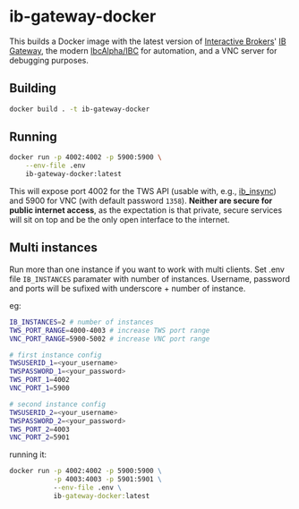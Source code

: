 # ib-gateway-docker

This builds a Docker image with the latest version of [Interactive Brokers](https://interactivebrokers.com)' [IB Gateway](https://www.interactivebrokers.com/en/index.php?f=5041), the modern [IbcAlpha/IBC](https://github.com/IbcAlpha/IBC) for automation, and a VNC server for debugging purposes.

## Building

```sh
docker build . -t ib-gateway-docker
```

## Running

```sh
docker run -p 4002:4002 -p 5900:5900 \
    --env-file .env
    ib-gateway-docker:latest
```

This will expose port 4002 for the TWS API (usable with, e.g., [ib_insync](https://github.com/erdewit/ib_insync)) and 5900 for VNC (with default password `1358`). **Neither are secure for public internet access**, as the expectation is that private, secure services will sit on top and be the only open interface to the internet.


## Multi instances

Run more than one instance if you want to work with multi clients. Set .env file `IB_INSTANCES` paramater with number of instances. Username, password and ports will be sufixed with underscore + number of instance.

eg:

```bash
IB_INSTANCES=2 # number of instances
TWS_PORT_RANGE=4000-4003 # increase TWS port range
VNC_PORT_RANGE=5900-5002 # increase VNC port range

# first instance config
TWSUSERID_1=<your_username>
TWSPASSWORD_1=<your_password>
TWS_PORT_1=4002
VNC_PORT_1=5900

# second instance config
TWSUSERID_2=<your_username>
TWSPASSWORD_2=<your_password>
TWS_PORT_2=4003
VNC_PORT_2=5901
```

running it:

```cmd
docker run -p 4002:4002 -p 5900:5900 \
           -p 4003:4003 -p 5901:5901 \
           --env-file .env \
           ib-gateway-docker:latest
```